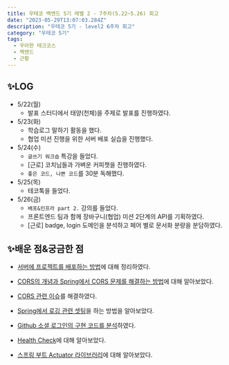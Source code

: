 ```yaml
---
title: 우테코 백엔드 5기 레벨 2 - 7주차(5.22~5.26) 회고
date: "2023-05-29T13:07:03.284Z"
description: "우테코 5기 - level2 6주차 회고"
category: "우테코 5기"
tags:
  - 우아한 테크코스
  - 백엔드
  - 근황
---
```


## ✨LOG

- 5/22(월)
  - 발표 스터디에서 태양(천체)을 주제로 발표를 진행하였다.
- 5/23(화)
  - 학습로그 말하기 활동을 했다.
  - 협업 미션 진행을 위한 서버 배포 실습을 진행했다.
- 5/24(수)
  - `글쓰기 워크숍` 특강을 들었다.
  - [근로] 코치님들과 가벼운 커피챗을 진행하였다.
  - `좋은 코드, 나쁜 코드`를 30분 독해했다.
- 5/25(목)
  - 테코톡을 들었다.
- 5/26(금)
  - `배포&인프라 part 2.` 강의를 들었다.
  - 프론트엔드 팀과 함께 장바구니(협업) 미션 2단계의 API를 기획하였다.
  - [근로] badge, login 도메인을 분석하고 페어 별로 문서화 분량을 분담하였다.

## ✨배운 점&궁금한 점

- [서버에 프로젝트를 배포하는 방법](https://amaran-th.github.io/%EC%9D%B8%ED%94%84%EB%9D%BC/[Linux]%20%EC%84%9C%EB%B2%84%EC%97%90%20%ED%94%84%EB%A1%9C%EC%A0%9D%ED%8A%B8%20%EB%B0%B0%ED%8F%AC%20&%20%EB%B0%B0%ED%8F%AC%20%EC%8A%A4%ED%81%AC%EB%A6%BD%ED%8A%B8%20%EC%9E%91%EC%84%B1%ED%95%98%EA%B8%B0/)에 대해 정리하였다.
- [CORS의 개념과 Spring에서 CORS 문제를 해결하는 방법](https://amaran-th.github.io/Spring/[Spring]%20CORS%EC%9D%98%20%EA%B0%9C%EB%85%90%EA%B3%BC%20CORS%20%EC%84%A4%EC%A0%95%ED%95%98%EA%B8%B0/)에 대해 알아보았다.

- [CORS 관련 이슈](https://amaran-th.github.io/Spring/[Spring]%20Response%20Header%EC%97%90%20%EC%A0%91%EA%B7%BC%ED%95%A0%20%EC%88%98%20%EC%97%86%EB%8A%94%20%EB%AC%B8%EC%A0%9C%20%ED%95%B4%EA%B2%B0%ED%95%98%EA%B8%B0/)를 해결하였다.

- [Spring에서 로깅 관련 셋팅](<https://amaran-th.github.io/Spring/[Spring]%20Logback%EC%9C%BC%EB%A1%9C%20%EB%A1%9C%EA%B9%85(Logging)%ED%95%98%EA%B8%B0/>)을 하는 방법을 알아보았다.

- [Github 소셜 로그인의 구현 코드를 분석](https://amaran-th.github.io/Spring/[Spring]%20Github%20%EC%86%8C%EC%85%9C%20%EB%A1%9C%EA%B7%B8%EC%9D%B8%20%EA%B5%AC%ED%98%84%ED%95%98%EA%B8%B0/)하였다.
- [Health Check](https://amaran-th.github.io/Spring/[Spring]%20Server%20Health%20Checking/)에 대해 알아보았다.
- [스프링 부트 Actuator 라이브러리](https://amaran-th.github.io/Spring/[Spring]%20Actuator/)에 대해 알아보았다.
